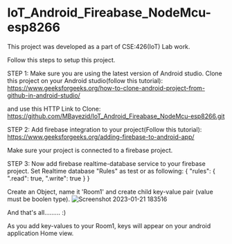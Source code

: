 # IoT_Android_Fireabase_NodeMcu-esp8266
This project was developed as a part of CSE:426(IoT) Lab work.

Follow this steps to setup this project.

STEP 1:
Make sure you are using the latest version of Android studio.
Clone this project on your Android studio(follow this tutorial):
https://www.geeksforgeeks.org/how-to-clone-android-project-from-github-in-android-studio/

and use this HTTP Link to Clone:
https://github.com/MBayezid/IoT_Android_Fireabase_NodeMcu-esp8266.git

STEP 2:
Add firebase integration to your project(Follow this tutorial):
https://www.geeksforgeeks.org/adding-firebase-to-android-app/

Make sure your project is connected to a firebase project.

STEP 3:
Now add firebase realtime-database service to your firebase project.
Set Realtime database "Rules" as test or as following:
{
  "rules": {
    ".read": true,
    ".write": true
  }
}

Create an Object, name it 'Room1' and create child key-value pair (value must be boolen type).
![Screenshot 2023-01-21 183516](https://user-images.githubusercontent.com/42944621/213867185-4e502d7c-bb4b-4f53-89be-bf7b4564288f.png)

And that's all......... :)

As you add key-values to your Room1, keys will appear on your android application Home view.


